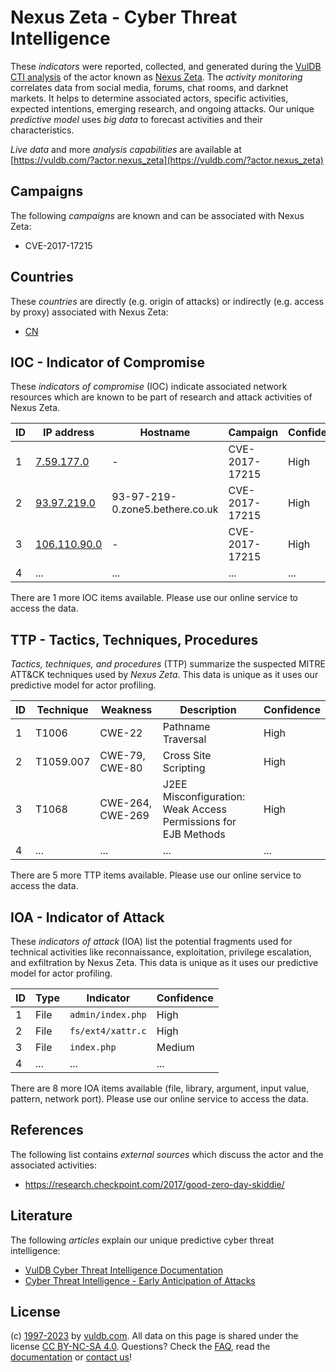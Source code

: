 # Nexus Zeta - Cyber Threat Intelligence

These _indicators_ were reported, collected, and generated during the [VulDB CTI analysis](https://vuldb.com/?kb.cti) of the actor known as [Nexus Zeta](https://vuldb.com/?actor.nexus_zeta). The _activity monitoring_ correlates data from social media, forums, chat rooms, and darknet markets. It helps to determine associated actors, specific activities, expected intentions, emerging research, and ongoing attacks. Our unique _predictive model_ uses _big data_ to forecast activities and their characteristics.

_Live data_ and more _analysis capabilities_ are available at [https://vuldb.com/?actor.nexus_zeta](https://vuldb.com/?actor.nexus_zeta)

## Campaigns

The following _campaigns_ are known and can be associated with Nexus Zeta:

* CVE-2017-17215

## Countries

These _countries_ are directly (e.g. origin of attacks) or indirectly (e.g. access by proxy) associated with Nexus Zeta:

* [CN](https://vuldb.com/?country.cn)

## IOC - Indicator of Compromise

These _indicators of compromise_ (IOC) indicate associated network resources which are known to be part of research and attack activities of Nexus Zeta.

ID | IP address | Hostname | Campaign | Confidence
-- | ---------- | -------- | -------- | ----------
1 | [7.59.177.0](https://vuldb.com/?ip.7.59.177.0) | - | CVE-2017-17215 | High
2 | [93.97.219.0](https://vuldb.com/?ip.93.97.219.0) | 93-97-219-0.zone5.bethere.co.uk | CVE-2017-17215 | High
3 | [106.110.90.0](https://vuldb.com/?ip.106.110.90.0) | - | CVE-2017-17215 | High
4 | ... | ... | ... | ...

There are 1 more IOC items available. Please use our online service to access the data.

## TTP - Tactics, Techniques, Procedures

_Tactics, techniques, and procedures_ (TTP) summarize the suspected MITRE ATT&CK techniques used by _Nexus Zeta_. This data is unique as it uses our predictive model for actor profiling.

ID | Technique | Weakness | Description | Confidence
-- | --------- | -------- | ----------- | ----------
1 | T1006 | CWE-22 | Pathname Traversal | High
2 | T1059.007 | CWE-79, CWE-80 | Cross Site Scripting | High
3 | T1068 | CWE-264, CWE-269 | J2EE Misconfiguration: Weak Access Permissions for EJB Methods | High
4 | ... | ... | ... | ...

There are 5 more TTP items available. Please use our online service to access the data.

## IOA - Indicator of Attack

These _indicators of attack_ (IOA) list the potential fragments used for technical activities like reconnaissance, exploitation, privilege escalation, and exfiltration by Nexus Zeta. This data is unique as it uses our predictive model for actor profiling.

ID | Type | Indicator | Confidence
-- | ---- | --------- | ----------
1 | File | `admin/index.php` | High
2 | File | `fs/ext4/xattr.c` | High
3 | File | `index.php` | Medium
4 | ... | ... | ...

There are 8 more IOA items available (file, library, argument, input value, pattern, network port). Please use our online service to access the data.

## References

The following list contains _external sources_ which discuss the actor and the associated activities:

* https://research.checkpoint.com/2017/good-zero-day-skiddie/

## Literature

The following _articles_ explain our unique predictive cyber threat intelligence:

* [VulDB Cyber Threat Intelligence Documentation](https://vuldb.com/?kb.cti)
* [Cyber Threat Intelligence - Early Anticipation of Attacks](https://www.scip.ch/en/?labs.20201022)

## License

(c) [1997-2023](https://vuldb.com/?kb.changelog) by [vuldb.com](https://vuldb.com/?kb.about). All data on this page is shared under the license [CC BY-NC-SA 4.0](https://creativecommons.org/licenses/by-nc-sa/4.0/). Questions? Check the [FAQ](https://vuldb.com/?kb.faq), read the [documentation](https://vuldb.com/?kb) or [contact us](https://vuldb.com/?contact)!
